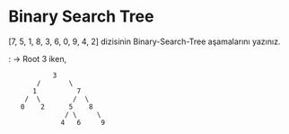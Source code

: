 # Binary Search Tree

[7, 5, 1, 8, 3, 6, 0, 9, 4, 2] dizisinin Binary-Search-Tree aşamalarını yazınız.

: -> Root 3 iken,
   
               3  
           /       \ 
          1          7   
        /  \        /  \ 
       0    2      5    8  
                  / \     \
                 4   6     9
     
